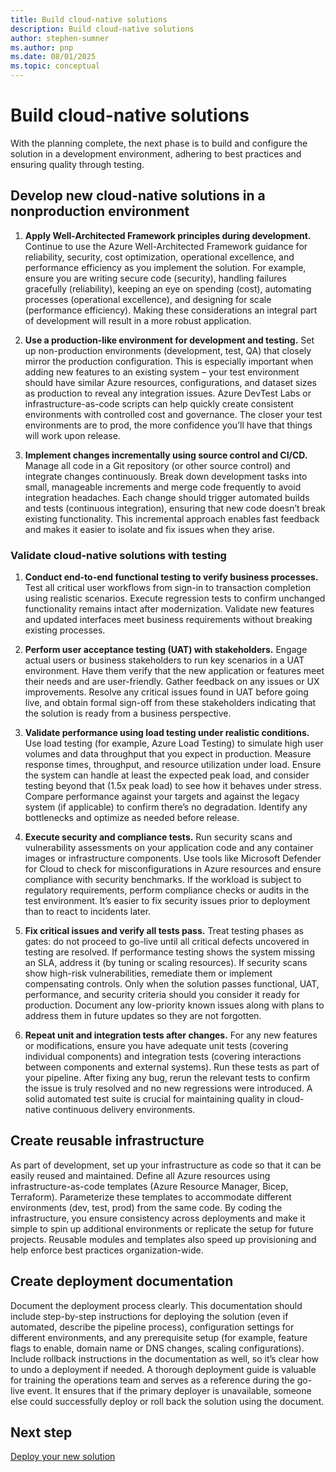 ```yaml
---
title: Build cloud-native solutions
description: Build cloud-native solutions
author: stephen-sumner
ms.author: pnp
ms.date: 08/01/2025
ms.topic: conceptual
---
```


# Build cloud-native solutions

With the planning complete, the next phase is to build and configure the solution in a development environment, adhering to best practices and ensuring quality through testing.

## Develop new cloud-native solutions in a nonproduction environment

1. **Apply Well-Architected Framework principles during development.** Continue to use the Azure Well-Architected Framework guidance for reliability, security, cost optimization, operational excellence, and performance efficiency as you implement the solution. For example, ensure you are writing secure code (security), handling failures gracefully (reliability), keeping an eye on spending (cost), automating processes (operational excellence), and designing for scale (performance efficiency). Making these considerations an integral part of development will result in a more robust application.

1. **Use a production-like environment for development and testing.** Set up non-production environments (development, test, QA) that closely mirror the production configuration. This is especially important when adding new features to an existing system – your test environment should have similar Azure resources, configurations, and dataset sizes as production to reveal any integration issues. Azure DevTest Labs or infrastructure-as-code scripts can help quickly create consistent environments with controlled cost and governance. The closer your test environments are to prod, the more confidence you’ll have that things will work upon release.

1. **Implement changes incrementally using source control and CI/CD.** Manage all code in a Git repository (or other source control) and integrate changes continuously. Break down development tasks into small, manageable increments and merge code frequently to avoid integration headaches. Each change should trigger automated builds and tests (continuous integration), ensuring that new code doesn’t break existing functionality. This incremental approach enables fast feedback and makes it easier to isolate and fix issues when they arise.

### Validate cloud-native solutions with testing

1. **Conduct end-to-end functional testing to verify business processes.** Test all critical user workflows from sign-in to transaction completion using realistic scenarios. Execute regression tests to confirm unchanged functionality remains intact after modernization. Validate new features and updated interfaces meet business requirements without breaking existing processes.

1. **Perform user acceptance testing (UAT) with stakeholders.** Engage actual users or business stakeholders to run key scenarios in a UAT environment. Have them verify that the new application or features meet their needs and are user-friendly. Gather feedback on any issues or UX improvements. Resolve any critical issues found in UAT before going live, and obtain formal sign-off from these stakeholders indicating that the solution is ready from a business perspective.

1. **Validate performance using load testing under realistic conditions.** Use load testing (for example, Azure Load Testing) to simulate high user volumes and data throughput that you expect in production. Measure response times, throughput, and resource utilization under load. Ensure the system can handle at least the expected peak load, and consider testing beyond that (1.5x peak load) to see how it behaves under stress. Compare performance against your targets and against the legacy system (if applicable) to confirm there’s no degradation. Identify any bottlenecks and optimize as needed before release.

1. **Execute security and compliance tests.** Run security scans and vulnerability assessments on your application code and any container images or infrastructure components. Use tools like Microsoft Defender for Cloud to check for misconfigurations in Azure resources and ensure compliance with security benchmarks. If the workload is subject to regulatory requirements, perform compliance checks or audits in the test environment. It’s easier to fix security issues prior to deployment than to react to incidents later.

1. **Fix critical issues and verify all tests pass.** Treat testing phases as gates: do not proceed to go-live until all critical defects uncovered in testing are resolved. If performance testing shows the system missing an SLA, address it (by tuning or scaling resources). If security scans show high-risk vulnerabilities, remediate them or implement compensating controls. Only when the solution passes functional, UAT, performance, and security criteria should you consider it ready for production. Document any low-priority known issues along with plans to address them in future updates so they are not forgotten.

1. **Repeat unit and integration tests after changes.** For any new features or modifications, ensure you have adequate unit tests (covering individual components) and integration tests (covering interactions between components and external systems). Run these tests as part of your pipeline. After fixing any bug, rerun the relevant tests to confirm the issue is truly resolved and no new regressions were introduced. A solid automated test suite is crucial for maintaining quality in cloud-native continuous delivery environments.

## Create reusable infrastructure

As part of development, set up your infrastructure as code so that it can be easily reused and maintained. Define all Azure resources using infrastructure-as-code templates (Azure Resource Manager, Bicep, Terraform). Parameterize these templates to accommodate different environments (dev, test, prod) from the same code. By coding the infrastructure, you ensure consistency across deployments and make it simple to spin up additional environments or replicate the setup for future projects. Reusable modules and templates also speed up provisioning and help enforce best practices organization-wide.

## Create deployment documentation

Document the deployment process clearly. This documentation should include step-by-step instructions for deploying the solution (even if automated, describe the pipeline process), configuration settings for different environments, and any prerequisite setup (for example, feature flags to enable, domain name or DNS changes, scaling configurations). Include rollback instructions in the documentation as well, so it’s clear how to undo a deployment if needed. A thorough deployment guide is valuable for training the operations team and serves as a reference during the go-live event. It ensures that if the primary deployer is unavailable, someone else could successfully deploy or roll back the solution using the document.

## Next step

[Deploy your new solution](./deploy-cloud-native-solutions.md)